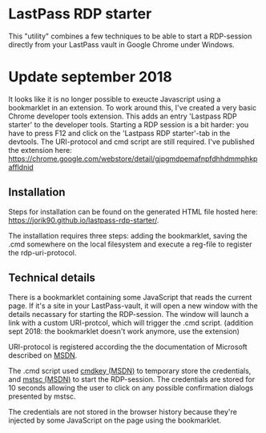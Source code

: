 # LastPass RDP starter
This "utility" combines a few techniques to be able to start a RDP-session directly from your LastPass vault in Google Chrome under Windows.

# Update september 2018
It looks like it is no longer possible to exeucte Javascript using a bookmarklet in an extension. To work around this, I've created a very basic Chrome developer tools extension. This adds an entry 'Lastpass RDP starter' to the developer tools. Starting a RDP session is a bit harder: you have to press F12 and click on the 'Lastpass RDP starter'-tab in the devtools. The URI-protocol and cmd script are still required. I've published the extension here: https://chrome.google.com/webstore/detail/gjpgmdpemafnpfdhhdmmphkpaffldnid

## Installation
Steps for installation can be found on the generated HTML file hosted here: https://jorik90.github.io/lastpass-rdp-starter/.

The installation requires three steps: adding the bookmarklet, saving the .cmd somewhere on the local filesystem and execute a reg-file to register the rdp-uri-protocol.

## Technical details
There is a bookmarklet containing some JavaScript that reads the current page. If it's a site in your LastPass-vault, it will open a new window with the details necassary for starting the RDP-session. The window will launch a link with a custom URI-protcol, which will trigger the .cmd script. (addition sept 2018: the bookmarklet doesn't work anymore, use the extension)

URI-protocol is registered according the the documentation of Microsoft described on [MSDN](https://msdn.microsoft.com/en-us/library/aa767914%28v=vs.85%29.aspx?f=255&MSPPError=-2147217396).

The .cmd script used [cmdkey (MSDN)](https://technet.microsoft.com/nl-nl/library/cc754243(v=ws.11).aspx) to temporary store the credentials, and [mstsc (MSDN)](https://technet.microsoft.com/nl-nl/library/cc753907(v=ws.10).aspx) to start the RDP-session. The credentials are stored for 10 seconds allowing the user to click on any possible confirmation dialogs presented by mstsc.

The credentials are not stored in the browser history because they're injected by some JavaScript on the page using the bookmarklet.
